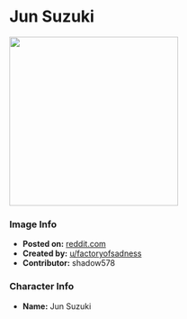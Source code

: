 # Jun Suzuki

<img src="https://raw.githubusercontent.com/shadow578/Project-Padoru/master/Padoru/k-on-jun-suzuki.png" height="300">

### Image Info
* **Posted on:**     [reddit.com](https://www.reddit.com/r/Padoru/comments/dstbba/jun_suzuki_kon/)
* **Created by:**    [u/factoryofsadness](https://github.com/shadow578/Project-Padoru/blob/master/table-of-contents/creators/ufactoryofsadness.md)
* **Contributor:**   shadow578

### Character Info
* **Name:**   Jun Suzuki


